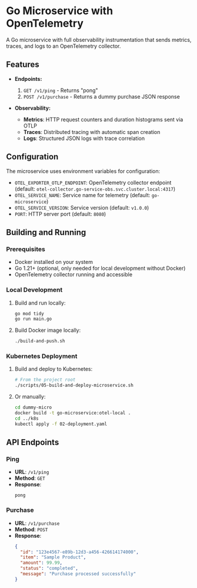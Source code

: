 # Go Microservice with OpenTelemetry

A Go microservice with full observability instrumentation that sends metrics, traces, and logs to an OpenTelemetry collector.

## Features

- **Endpoints:**
  1. `GET /v1/ping` - Returns "pong"
  2. `POST /v1/purchase` - Returns a dummy purchase JSON response

- **Observability:**
  - **Metrics**: HTTP request counters and duration histograms sent via OTLP
  - **Traces**: Distributed tracing with automatic span creation
  - **Logs**: Structured JSON logs with trace correlation

## Configuration

The microservice uses environment variables for configuration:

- `OTEL_EXPORTER_OTLP_ENDPOINT`: OpenTelemetry collector endpoint (default: `otel-collector.go-service-obs.svc.cluster.local:4317`)
- `OTEL_SERVICE_NAME`: Service name for telemetry (default: `go-microservice`)
- `OTEL_SERVICE_VERSION`: Service version (default: `v1.0.0`)
- `PORT`: HTTP server port (default: `8080`)

## Building and Running

### Prerequisites
- Docker installed on your system
- Go 1.21+ (optional, only needed for local development without Docker)
- OpenTelemetry collector running and accessible

### Local Development

1. Build and run locally:
   ```bash
   go mod tidy
   go run main.go
   ```

2. Build Docker image locally:
   ```bash
   ./build-and-push.sh
   ```

### Kubernetes Deployment

1. Build and deploy to Kubernetes:
   ```bash
   # From the project root
   ./scripts/05-build-and-deploy-microservice.sh
   ```

2. Or manually:
   ```bash
   cd dummy-micro
   docker build -t go-microservice:otel-local .
   cd ../k8s
   kubectl apply -f 02-deployment.yaml
   ```

## API Endpoints

### Ping
- **URL**: `/v1/ping`
- **Method**: `GET`
- **Response**:
  ```
  pong
  ```

### Purchase
- **URL**: `/v1/purchase`
- **Method**: `POST`
- **Response**:
  ```json
  {
    "id": "123e4567-e89b-12d3-a456-426614174000",
    "item": "Sample Product",
    "amount": 99.99,
    "status": "completed",
    "message": "Purchase processed successfully"
  }
  ```
